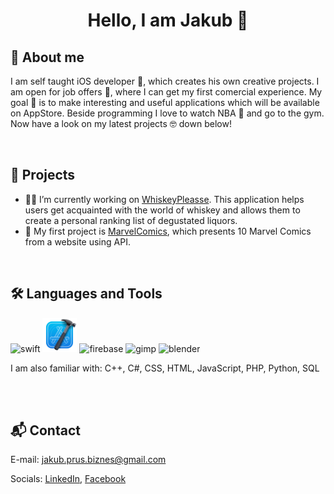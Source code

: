 <h1 align="center">Hello, I am Jakub 👋</h1>
<h2>📍 About me</h2>

I am self taught iOS developer 📱, which creates his own creative projects. I am open for job offers 💼, where I can get my first comercial experience. My goal 🎯 is to make interesting and useful applications which will be available on AppStore. Beside programming I love to watch NBA 🏀 and go to the gym. Now have a look on my latest projects 🤓 down below!

<br>
<h2>📲  Projects</h2>

* 👨‍💻 I’m currently working on [WhiskeyPleasse](https://github.com/jakubprusgithub/whiskeypleaseapp). This application helps users get acquainted with the world of whiskey and allows them to create a personal ranking list of degustated liquors.<br>
* 👶 My first project is [MarvelComics](github.com/jakubprusgithub/marvelcomicsapp), which presents 10 Marvel Comics from a website using API.

<br>
<h2>🛠️  Languages and Tools</h2>
<p align="left">
<img src="https://www.vectorlogo.zone/logos/swift/swift-icon.svg" alt="swift" width="44" height="50"/>
<img src="https://raw.githubusercontent.com/devicons/devicon/1119b9f84c0290e0f0b38982099a2bd027a48bf1/icons/xcode/xcode-original.svg" alt="xcode" width="55" height="55"/>
<img src="https://www.vectorlogo.zone/logos/firebase/firebase-icon.svg" alt="firebase" width="50" height="50"/>
<img src="https://www.vectorlogo.zone/logos/gimp/gimp-icon.svg" alt="gimp" width="54" height="54"/>
<img src="https://vectorwiki.com/images/qz3pp__blender.svg" alt="blender" width="54" height="54"/>
</p>
I am also familiar with: C++, C#, CSS, HTML, JavaScript, PHP, Python, SQL

<br><br>
<h2>📬  Contact</h2>

E-mail: jakub.prus.biznes@gmail.com<br>

Socials: 
[LinkedIn](https://www.linkedin.com/in/jakub-prus-593a68261/), [Facebook](https://www.facebook.com/kuba.prus.79/)
